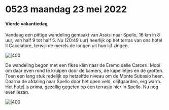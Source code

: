 # 0523 maandag 23 mei 2022
#### Vierde vakantiedag  
    
Vandaag een pittige wandeling gemaakt van Assisi naar Spello, 16 km in 8 uur, van half 9 tot half 5. Nu (20:49 uur) heerlijk op het terras van ons hotel Il Cacciatore, terwijl de merels de longen uit hun lijf zingen.

![|400](https://api.transno.com/v3/document_image/1653376046456adbf.jpg)  
    
De wandeling begon met een fikse klim naar de Eremo delle Carceri. Mooi om daar even rond te kruipen door de kamers, de kapelletjes en de grotten. Toen een lang stuk redelijk op hetzelfde niveau om de Monte Subasio heen. Daarna de afdaling naar Spello door het open veld, olijfgaarden, erg warm. Het hotel is prima, gezellig gegeten op een terrasje hier in Spello. Nu nog even lezen.

![|400](https://api.transno.com/v3/document_image/1653332476543bec2.jpg) 